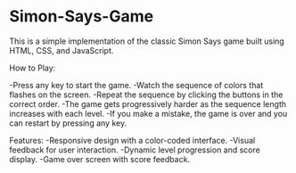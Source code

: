 # Simon-Says-Game


This is a simple implementation of the classic Simon Says game built using HTML, CSS, and JavaScript.

How to Play:

-Press any key to start the game.
-Watch the sequence of colors that flashes on the screen.
-Repeat the sequence by clicking the buttons in the correct order.
-The game gets progressively harder as the sequence length increases with each level.
-If you make a mistake, the game is over and you can restart by pressing any key.

Features:
-Responsive design with a color-coded interface.
-Visual feedback for user interaction.
-Dynamic level progression and score display.
-Game over screen with score feedback.
